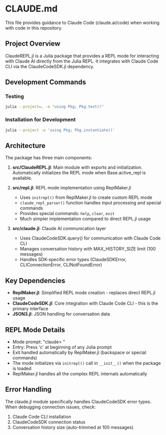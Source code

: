 # CLAUDE.md

This file provides guidance to Claude Code (claude.ai/code) when working with code in this repository.

## Project Overview

ClaudeREPL.jl is a Julia package that provides a REPL mode for interacting with Claude AI directly from the Julia REPL. It integrates with Claude Code CLI via the ClaudeCodeSDK.jl dependency.

## Development Commands

### Testing
```bash
julia --project=. -e "using Pkg; Pkg.test()"
```

### Installation for Development
```bash
julia --project -e 'using Pkg; Pkg.instantiate()'
```

## Architecture

The package has three main components:

1. **src/ClaudeREPL.jl**: Main module with exports and initialization. Automatically initializes the REPL mode when Base.active_repl is available.

2. **src/repl.jl**: REPL mode implementation using ReplMaker.jl
   - Uses `initrepl()` from ReplMaker.jl to create custom REPL mode
   - `claude_repl_parser()` function handles input processing and special commands
   - Provides special commands: `help`, `clear`, `exit`
   - Much simpler implementation compared to direct REPL.jl usage

3. **src/claude.jl**: Claude AI communication layer
   - Uses ClaudeCodeSDK.query() for communication with Claude Code CLI
   - Manages conversation history with MAX_HISTORY_SIZE limit (100 messages)
   - Handles SDK-specific error types (ClaudeSDKError, CLIConnectionError, CLINotFoundError)

## Key Dependencies

- **ReplMaker.jl**: Simplified REPL mode creation - replaces direct REPL.jl usage
- **ClaudeCodeSDK.jl**: Core integration with Claude Code CLI - this is the primary interface
- **JSON3.jl**: JSON handling for conversation data

## REPL Mode Details

- Mode prompt: "claude> "
- Entry: Press 'c' at beginning of any Julia prompt
- Exit handled automatically by ReplMaker.jl (backspace or special commands)
- The mode initializes via `initrepl()` call in `__init__()` when the package is loaded
- ReplMaker.jl handles all the complex REPL internals automatically

## Error Handling

The claude.jl module specifically handles ClaudeCodeSDK error types. When debugging connection issues, check:
1. Claude Code CLI installation
2. ClaudeCodeSDK connection status
3. Conversation history size (auto-trimmed at 100 messages)